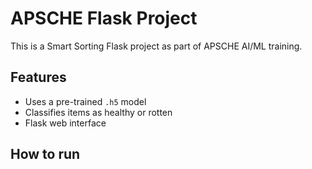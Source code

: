 # APSCHE Flask Project

This is a Smart Sorting Flask project as part of APSCHE AI/ML training.

## Features
- Uses a pre-trained `.h5` model
- Classifies items as healthy or rotten
- Flask web interface

## How to run
